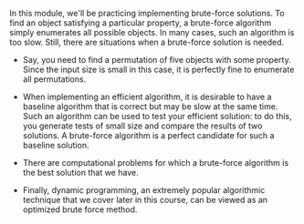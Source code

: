 In this module, we'll be practicing implementing brute-force solutions. To find an object satisfying a particular property, a brute-force algorithm simply enumerates all possible objects. In many cases, such an algorithm is too slow. Still, there are situations when a brute-force solution is needed.

* Say, you need to find a permutation of five objects with some property. Since the input size is small in this case, it is perfectly fine to enumerate all permutations.

* When implementing an efficient algorithm, it is desirable to have a baseline algorithm that is correct but may be slow at the same time. Such an algorithm can be used to test your efficient solution: to do this, you generate tests of small size and compare the results of two solutions. A brute-force algorithm is a perfect candidate for such a baseline solution.

* There are computational problems for which a brute-force algorithm is the best solution that we have.

* Finally, dynamic programming, an extremely popular algorithmic technique that we cover later in this course, can be viewed as an optimized brute force method.

